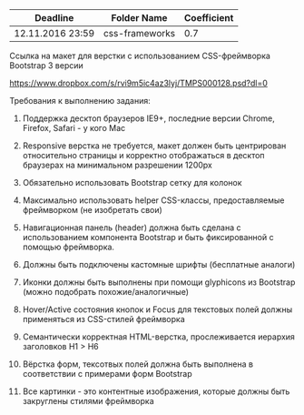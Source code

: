 ﻿Deadline         | Folder Name    | Coefficient
-----------------|----------------|--------------
12.11.2016 23:59 | css-frameworks | 0.7


﻿Ссылка на макет для верстки с использованием CSS-фреймворка Bootstrap 3 версии

https://www.dropbox.com/s/rvi9m5ic4az3lyj/TMPS000128.psd?dl=0 


Требования к выполнению задания:


1. Поддержка десктоп браузеров IE9+, последние версии Chrome, Firefox, Safari - у кого Mac


2. Responsive верстка не требуется, макет  должен быть центрирован относительно страницы и корректно отображаться в десктоп браузерах на минимальном разрешении 1200px


3. Обязательно использовать Bootstrap сетку для колонок


4. Максимально использовать helper CSS-классы, предоставляемые фреймворком (не изобретать свои)


5. Навигационная панель (header) должна быть сделана с использованием компонента Bootstrap и быть фиксированной с помощью фреймворка.  


5. Должны быть подключены кастомные шрифты (бесплатные аналоги)


6. Иконки должны быть выполнены при помощи glyphicons из Bootstrap (можно подобрать похожие/аналогичные)



7. Hover/Active состояния кнопок и Focus для текстовых полей должны применяться из CSS-стилей фреймворка 


8. Семантически корректная HTML-верстка, прослеживается иерархия заголовков H1 > H6


9. Вёрстка форм, тексотвых полей должна быть выполнена в соответствии с примерами форм Bootstrap


10. Все картинки - это контентные изображения, которые должны быть закруглены стилями фреймворка
